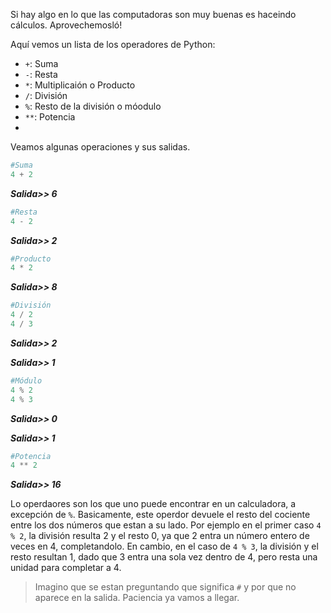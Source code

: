 Si hay algo en lo que las computadoras son muy buenas es haceindo cálculos. Aprovechemosló!

Aquí vemos un lista de los operadores de Python:

* `+`: Suma
* `-`: Resta
* `*`: Multiplicaión o Producto
* `/`: División
* `%`: Resto de la división o móodulo
* `**`: Potencia
* 

Veamos algunas operaciones y sus salidas.

``` python
#Suma
4 + 2

```
_**Salida>> 6**_


``` python
#Resta
4 - 2

```
_**Salida>> 2**_


``` python
#Producto
4 * 2

```
_**Salida>> 8**_


``` python
#División
4 / 2
4 / 3

```
_**Salida>> 2**_

_**Salida>> 1**_


``` python
#Módulo
4 % 2
4 % 3

```
_**Salida>> 0**_

_**Salida>> 1**_


``` python
#Potencia
4 ** 2

```
_**Salida>> 16**_


Lo operdaores son los que uno puede encontrar en un calculadora, a excepción de `%`. Basicamente, este operdor devuele el resto del cociente entre los dos números que estan a su lado. Por ejemplo en el primer caso `4 % 2`, la división resulta 2 y el resto 0, ya que 2 entra un número entero de veces en 4, completandolo.
En cambio, en el caso de `4 % 3`, la división y el resto resultan 1, dado que 3 entra una sola vez dentro de 4, pero resta una unidad para completar a 4.



> Imagino que se estan preguntando que significa `#` y por que no aparece en la salida. Paciencia ya vamos a llegar.
